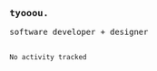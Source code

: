 <samp>
  <h3>tyooou.</h3>
  software developer + designer
  <br/><br/>
  <!--START_SECTION:waka-->

```txt
No activity tracked
```

<!--END_SECTION:waka-->
</samp>
